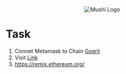 <p align="center">
  <img src="https://mushi.network/wp-content/uploads/2023/07/cropped-Black-And-White-Modern-Vintage-Retro-Brand-Logo-1.jpg" alt="Mushi Logo">
</p>



<p align="center">
  <h1>Task</h1>
</p>

1. Connet Metamask to Chain <a href="https://chainlist.org/chain/5">Goerli</a>
2. Visit <a href="https://scroll.io/portal">Link</a>
3. https://remix.ethereum.org/

